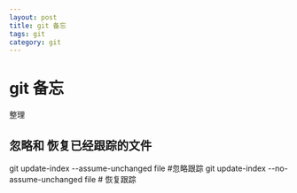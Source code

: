 ```yaml
---
layout: post
title: git 备忘
tags: git
category: git
---
```



#   git 备忘
整理

## 忽略和 恢复已经跟踪的文件
git update-index --assume-unchanged file #忽略跟踪
git update-index --no-assume-unchanged file # 恢复跟踪

